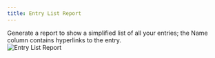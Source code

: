 ```yaml
---
title: Entry List Report
---
```

Generate a report to show a simplified list of all your entries; the Name column contains hyperlinks to the entry.  
![Entry List Report](/img/en/rdm/mac/clip10449.png)  
